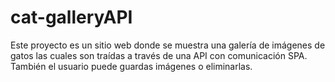 # cat-galleryAPI
Este proyecto es un sitio web donde se muestra una galería de imágenes de gatos las cuales son traídas a través de una API con comunicación SPA. También el usuario puede guardas imágenes o eliminarlas.
